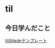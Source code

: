# til

## 今日学んだこと

[til/bladeテンプレート](https://github.com/tokiohamamatsu/til/blob/master/laravel/blade%E3%83%86%E3%83%B3%E3%83%97%E3%83%AC%E3%83%BC%E3%83%88.md#%E5%A4%9A%E9%87%8D%E7%B6%99%E6%89%BF)